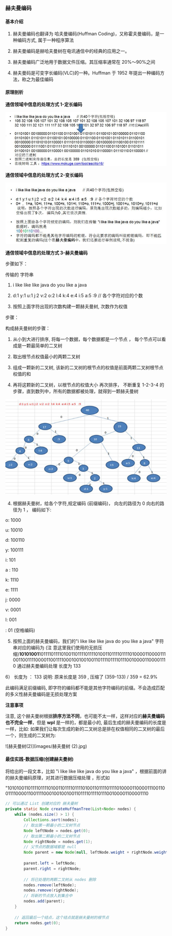 ### 赫夫曼编码

#### 基本介绍

1) 赫夫曼编码也翻译为 哈夫曼编码(Huffman Coding)，又称霍夫曼编码，是一种编码方式, 属于一种程序算法 

2) 赫夫曼编码是赫哈夫曼树在电讯通信中的经典的应用之一。 

3) 赫夫曼编码广泛地用于数据文件压缩。其压缩率通常在 20%～90%之间 

4) 赫夫曼码是可变字长编码(VLC)的一种。Huffman 于 1952 年提出一种编码方法，称之为最佳编码

#### 原理剖析

**通信领域中信息的处理方式 1-定长编码**

![定长编码](images/定长编码.jpg)

**通信领域中信息的处理方式 2-变长编码**

![变长编码](images/变长编码.jpg)

**通信领域中信息的处理方式 3-赫夫曼编码**

步骤如下：

传输的 字符串 

1) i like like like java do you like a java 

2) d:1 y:1 u:1 j:2 v:2 o:2 l:4 k:4 e:4 i:5 a:5 :9 // 各个字符对应的个数 

3) 按照上面字符出现的次数构建一颗赫夫曼树, 次数作为权值 

步骤： 

构成赫夫曼树的步骤： 

1) 从小到大进行排序, 将每一个数据，每个数据都是一个节点 ， 每个节点可以看成是一颗最简单的二叉树 

2) 取出根节点权值最小的两颗二叉树 

3) 组成一颗新的二叉树, 该新的二叉树的根节点的权值是前面两颗二叉树根节点权值的和 

4) 再将这颗新的二叉树，以根节点的权值大小 再次排序， 不断重复 1-2-3-4 的步骤，直到数列中，所有的数据都被处理，就得到一颗赫夫曼树

![赫夫曼树](images/赫夫曼树.jpg)

4) 根据赫夫曼树，给各个字符,规定编码 (前缀编码)， 向左的路径为 0 向右的路径为 1 ， 编码如下: 

o: 1000 

u: 10010 

d: 100110 

y: 100111 

i: 101 

a : 110 

k: 1110 

e: 1111 

j: 0000 

v: 0001 

l: 001 

 : 01 (空格编码)

5) 按照上面的赫夫曼编码，我们的"i like like like java do you like a java" 字符串对应的编码为 (注 意这里我们使用的无损压缩)**10101001**10111101111010011011110111101001101111011110100001100001110011001111000011001111000100100100110111101111011100100001100001110 通过赫夫曼编码处理 长度为 133 

6） 长度为 ： 133 说明: 原来长度是 359 , 压缩了 (359-133) / 359 = 62.9%

此编码满足前缀编码, 即字符的编码都不能是其他字符编码的前缀。不会造成匹配的多义性赫夫曼编码是无损处理方案

**注意事项** 

注意, 这个赫夫曼树根据**排序方法不同**，也可能不太一样，这样对应的**赫夫曼编码也不完全一样**，但是 **wpl** 是一样的，都是最小的, 最后生成的赫夫曼编码的长度是一样，比如: 如果我们让每次生成的新的二叉树总是排在权值相同的二叉树的最后一个，则生成的二叉树为: 

![赫夫曼树(2)](images/赫夫曼树 (2).jpg)

#### 最佳实践-数据压缩(创建赫夫曼树)

将给出的一段文本，比如 "i like like like java do you like a java" ，根据前面的讲的赫夫曼编码原理，对其进行数据压缩处理 ，形式如 

"1010100110111101111010011011110111101001101111011110100001100001110011001111000011001111000100100100110111101111011100100001100001110 



```java
// 可以通过 List 创建对应的 赫夫曼树
private static Node createHuffmanTree(List<Node> nodes) {
    while (nodes.size() > 1) {
        Collections.sort(nodes);
        // 取出第一颗最小的二叉树节点
        Node leftNode = nodes.get(0);
        // 取出第二颗最小的二叉树节点
        Node rightNode = nodes.get(1);
        // 父节点的数据域都是 null
        Node parent = new Node(null, leftNode.weight + rightNode.weight);

        parent.left = leftNode;
        parent.right = rightNode;

        // 将已处理的两颗二叉树从 nodes 删除
        nodes.remove(leftNode);
        nodes.remove(rightNode);
        // 将新的节点放入到集合中
        nodes.add(parent);
    }

    // 返回最后一个结点，这个结点就是赫夫曼树的根节点
    return nodes.get(0);
}
```









